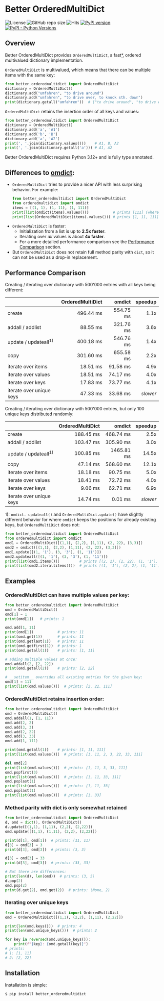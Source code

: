 # Better OrderedMultiDict

![License](https://img.shields.io/github/license/JoachimCoenen/Better-OrderedMultiDict)
![GitHub repo size](https://img.shields.io/github/repo-size/JoachimCoenen/Better-OrderedMultiDict?color=0072FF)
![Hits](https://hits.seeyoufarm.com/api/count/incr/badge.svg?url=https%3A%2F%2Fgithub.com%2FJoachimCoenen%2FBetter-OrderedMultiDict&count_bg=%230072FF&title_bg=%23555555&icon=&icon_color=%23E7E7E7&title=hits&edge_flat=false)
[![PyPI version](https://badge.fury.io/py/better-orderedmultidict.svg)](https://badge.fury.io/py/better-orderedmultidict)
[![PyPI - Python Versions](https://img.shields.io/pypi/pyversions/Better-OrderedMultiDict?color=0072FF)](https://pypi.python.org/pypi/better_orderedmultidict)
  <!-- <a href="https://pypi.python.org/pypi/better_orderedmultidict"><img src="https://badge.fury.io/py/better_orderedmultidict.svg"></a> -->
  <!-- <img src="https://img.shields.io/pypi/l/better_orderedmultidict.svg"> -->
  <!--<a href="https://pypi.python.org/pypi/better_orderedmultidict"><img src="https://img.shields.io/pypi/pyversions/better_orderedmultidict.svg"></a>-->

<!-- TOC 
  * [Overview](#overview)
  * [Differences to omdict](#differences-to-omdict)
  * [Performance Comparison](#performance-comparison)
  * [Examples](#examples)
  * [Installation](#installation)
 TOC -->

## Overview

Better OrderedMultiDict provides `OrderedMultiDict`, a fast[*](#performance-comparison), ordered multivalued dictionary implementation.

`OrderedMultiDict` is multivalued, which means that there can be multiple items with the same key:  
```python
from better_orderedmultidict import OrderedMultiDict
dictionary = OrderedMultiDict()
dictionary.add("umfahren", "to drive around")
dictionary.add("umfahren", "to drive over, to knock sth. down")
print(dictionary.getall("umfahren"))  # ["to drive around", "to drive over, to knock sth. down"]
```

`OrderedMultiDict` retains the insertion order of all keys and values:
```python
from better_orderedmultidict import OrderedMultiDict
dictionary = OrderedMultiDict()
dictionary.add('a', 'A1')
dictionary.add('b', 'B')
dictionary.add('a', 'A2')
print(', '.join(dictionary.values()))    # A1, B, A2
print(', '.join(dictionary.getall('a'))) # A1, A2
```

Better OrderedMultiDict requires Python 3.12+ and is fully type annotated.

## Differences to [omdict](https://github.com/gruns/orderedmultidict):
  * `OrderedMultiDict` tries to provide a nicer API with less surprising behavior. For example:  
    ```python
    from better_orderedmultidict import OrderedMultiDict
    from orderedmultidict import omdict
    items = [(1, 1), (1, 11), (1, 111)]
    print(list(omdict(items).values()))           # prints [111] (where have the other two values gone?)
    print(list(OrderedMultiDict(items).values())) # prints [1, 11, 111]
    ```
  * `OrderedMultiDict` is faster:  
    * Initialization from a list is up to **2.5x faster**.  
    * Iterating over _all_ values is about **4x faster**. 
    * For a more detailed performance comparison see the [Performance Comparison](#performance-comparison) section.
  * But `OrderedMultiDict` does not retain full method parity with `dict`, so it can not be used as a drop-in replacement.



## Performance Comparison
Creating / iterating over dictionary with 500'000 entries with all keys being different:

|                                 | OrderedMultiDict |    omdict |       speedup |
|---------------------------------|-----------------:|----------:|--------------:|
| create                          |        496.44 ms | 554.75 ms |          1.1x |
| addall / addlist                |         88.55 ms | 321.76 ms |          3.6x |
| update / updateall<sup>1)</sup> |        400.18 ms | 546.76 ms |          1.4x |
| copy                            |        301.60 ms | 655.58 ms |          2.2x |
| iterate over items              |         18.51 ms |  91.58 ms |          4.9x |
| iterate over values             |         18.51 ms |  74.17 ms |          4.0x |
| iterate over keys               |         17.83 ms |  73.77 ms |          4.1x |
| iterate over unique keys        |         47.33 ms |  33.68 ms | <i>slower</i> |


Creating / iterating over dictionary with 500'000 entries, but only 100 unique keys distributed randomly:

|                                 | OrderedMultiDict |     omdict |       speedup |
|---------------------------------|-----------------:|-----------:|--------------:|
| create                          |        188.45 ms |  468.74 ms |          2.5x |
| addall / addlist                |        103.47 ms |  305.90 ms |          3.0x |
| update / updateall<sup>1)</sup> |        100.85 ms | 1465.81 ms |         14.5x |
| copy                            |         47.14 ms |  568.60 ms |         12.1x |
| iterate over items              |         18.18 ms |   90.75 ms |          5.0x |
| iterate over values             |         18.41 ms |   72.72 ms |          4.0x |
| iterate over keys               |          9.06 ms |   62.71 ms |          6.9x |
| iterate over unique keys        |         14.74 ms |    0.01 ms | <i>slower</i> |


1):  `omdict. updateall()` and `OrderedMultiDict.update()` have slightly different behavior for where `omdict` keeps the positions for already existing keys, but `OrderedMultiDict` does not:
```python
from better_orderedmultidict import OrderedMultiDict
from orderedmultidict import omdict
omd1 = OrderedMultiDict([(1,1), (2,2), (1,11), (2, 22), (3,3)])
omd2 = omdict([(1,1), (2,2), (1,11), (2, 22), (3,3)])
omd1.update([(1, '1'), (3, '3'), (1, '11')])
omd2.updateall([(1, '1'), (3, '3'), (1, '11')])
print(list(omd1.items()))         # prints [(2, 2), (2, 22), (1, '1'), (3, '3'), (1, '11')]
print(list(omd2.iterallitems()))  # prints [(1, '1'), (2, 2), (1, '11'), (2, 22), (3, '3')]
```

## Examples

### OrderedMultiDict can have multiple values per key:

```python
from better_orderedmultidict import OrderedMultiDict
omd = OrderedMultiDict()
omd[1] = 1
print(omd[1])   # prints: 1

omd.add(1, 11)
print(omd[1])           # prints: 11
print(omd.get(1))       # prints: 11
print(omd.getlast(1))   # prints: 11
print(omd.getfirst(1))  # prints: 1
print(omd.getall(1))    # prints: [1, 11]

# adding multiple values at once:
omd.addall(2, [2, 22])
print(omd.getall(2))    # prints: [2, 22]

# __setitem__ overrides all existing entries for the given key:
omd[1] = 111
print(list(omd.values()))  # prints: [2, 22, 111]
```

### OrderedMultiDict retains insertion order:

```python
from better_orderedmultidict import OrderedMultiDict
omd = OrderedMultiDict()
omd.addall(1, [1, 11])
omd.add(2, 2)
omd.add(3, 3)
omd.add(2, 22)
omd.add(3, 33)
omd.add(1, 111)

print(omd.getall(1))    # prints: [1, 11, 111]
print(list(omd.values()))  # prints: [1, 11, 2, 3, 22, 33, 111]

del omd[2]
print(list(omd.values()))  # prints: [1, 11, 3, 33, 111]
omd.popfirst(3)
print(list(omd.values()))  # prints: [1, 11, 33, 111]
omd.poplast(1)
print(list(omd.values()))  # prints: [1, 11, 33]
omd.poplast(1)
print(list(omd.values()))  # prints: [1, 33]
```

### Method parity with dict is only somewhat retained

```python
from better_orderedmultidict import OrderedMultiDict
d, omd = dict(), OrderedMultiDict()
d.update([(1,1), (1,11), (2,2), (2,22)])
omd.update([(1,1), (1,11), (2,2), (2,22)])

print(d[1], omd[1])  # prints: (11, 11)
d[3] = omd[3] = 3
print(d[3], omd[3])  # prints: (3, 3)

d[3] = omd[3] = 33
print(d[3], omd[3])  # prints: (33, 33)

# But there are differences:
print(len(d), len(omd))  # prints: (3, 5)
d.pop(2)
omd.pop(2)
print(d.get(2), omd.get(2))  # prints: (None, 2)
```

### Iterating over unique keys

```python
from better_orderedmultidict import OrderedMultiDict
omd = OrderedMultiDict([(1,1), (2,2), (1,11), (2,22)])

print(len(omd.keys()))  # prints: 4
print(len(omd.unique_keys()))  # prints: 2

for key in reversed(omd.unique_keys()):
    print(f"{key}: {omd.getall(key)}")
# prints:
# 1: [1, 11]
# 2: [2, 22]
```


## Installation

Installation is simple:

```
$ pip install better_orderedmultidict
```
